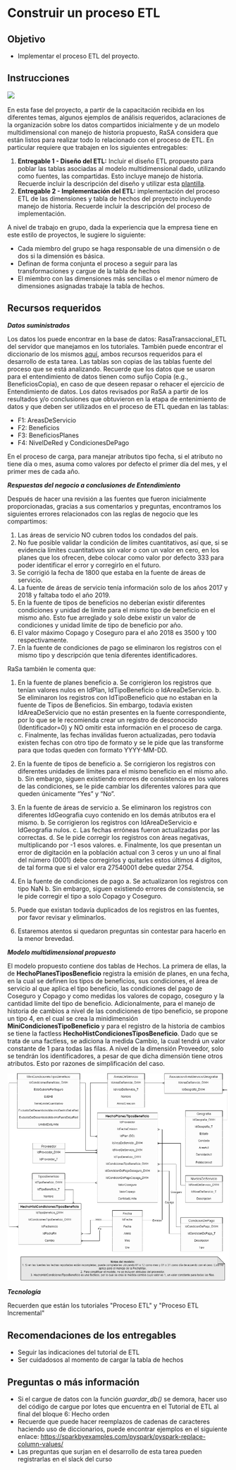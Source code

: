 # **Construir un proceso ETL**
## **Objetivo**
- Implementar el proceso ETL del proyecto.  
## **Instrucciones**

![](Img/LogoRaSA.png)

En esta fase del proyecto, a partir de la capacitación recibida en los diferentes temas, algunos ejemplos de análisis requeridos, aclaraciones de la organización sobre los datos compartidos inicialmente y de un modelo multidimensional con manejo de historia propuesto, RaSA considera que están listos para realizar todo lo relacionado con el proceso de ETL. En particular requiere que trabajen en los siguientes entregables:

1. **Entregable 1 - Diseño del ETL:** Incluir el diseño ETL propuesto para poblar las tablas asociadas al modelo multidimensional dado, utilizando como fuentes, las compartidas. Esto incluye manejo de historia. Recuerde incluir la descripción del diseño y utilizar esta [plantilla](PlantillaDiseñoETL.xlsx).
2. **Entregable 2 - Implementación del ETL:** implementación del proceso ETL de las dimensiones y tabla de hechos del proyecto incluyendo manejo de historia.  Recuerde incluir la descripción del proceso de implementación.

A nivel de trabajo en grupo, dada la experiencia que la empresa tiene en este estilo de proyectos, le sugiere lo siguiente:
- Cada miembro del grupo se haga responsable de una dimensión o de dos si la dimensión es básica.
- Definan de forma conjunta el proceso a seguir para las transformaciones y cargue de la tabla de hechos
- El miembro con las dimensiones más sencillas o el menor número de dimensiones asignadas trabaje la tabla de hechos. 

## **Recursos requeridos**
***Datos suministrados***

Los datos los puede encontrar en la base de datos: RasaTransaccional_ETL del servidor que manejamos en los tutoriales. También puede encontrar el diccionario de los mismos [aquí](Diccionario%20I.xlsx), ambos recursos requeridos para el desarrollo de esta tarea. Las tablas son copias de las tablas fuente del proceso que se está analizando. 
Recuerde que los datos que se usaron para el entendimiento de datos tienen como sufijo Copia (e.g., BeneficiosCopia), en caso de que deseen repasar o rehacer el ejercicio de Entendimiento de datos. 
Los datos revisados por RaSA a partir de los resultados y/o conclusiones que obtuvieron en la etapa de entenimiento de datos y que deben ser utilizados en el proceso de ETL quedan en las tablas:
- F1: AreasDeServicio
- F2: Beneficios
- F3: BeneficiosPlanes
- F4: NivelDeRed y CondicionesDePago 

En el proceso de carga, para manejar atributos tipo fecha, si el atributo no tiene día o mes, asuma como valores por defecto el primer día del mes, y el primer mes de cada año.

***Respuestas del negocio a conclusiones de Entendimiento***

Después de hacer una revisión a las fuentes que fueron inicialmente proporcionadas, gracias a sus comentarios y preguntas, encontramos los siguientes errores relacionados con las reglas de negocio que les compartimos:

1.	Las áreas de servicio NO cubren todos los condados del país.
2.	No fue posible validar la condición de límites cuantitativos, así que, si se evidencia límites cuantitativos sin valor o con un valor en cero, en los planes que los ofrecen, debe colocar como valor por defecto 333 para poder identificar el error y corregirlo en el futuro.
3.	Se corrigió la fecha de 1800 que estaba en la fuente de áreas de servicio.
4.	La fuente de áreas de servicio tenía información solo de los años 2017 y 2018 y faltaba todo el año 2019. 
5.	En la fuente de tipos de beneficios no deberían existir diferentes condiciones y unidad de límite para el mismo tipo de beneficio en el mismo año. Esto fue arreglado y solo debe existir un valor de condiciones y unidad límite de tipo de beneficio por año.
6.	El valor máximo Copago y Coseguro para el año 2018 es 3500 y 100 respectivamente.
7.	En la fuente de condiciones de pago se eliminaron los registros con el mismo tipo y descripción que tenía diferentes identificadores.

RaSa también le comenta que:

1.	En la fuente de planes beneficio
a.	Se corrigieron los registros que tenían valores nulos en IdPlan, IdTipoBeneficio o IdAreaDeServicio. 
b.	Se eliminaron los registros con IdTipoBeneficio que no estaban en la fuente de Tipos de Beneficios. Sin embargo, todavía existen IdAreaDeServicio que no están presentes en la fuente correspondiente, por lo que se le recomienda crear un registro de desconocido (Identificador=0) y NO omitir esta información en el proceso de carga. 
c.	Finalmente, las fechas inválidas fueron actualizadas, pero todavía existen fechas con otro tipo de formato y se le pide que las transforme para que todas queden con formato YYYY-MM-DD.

2.	En la fuente de tipos de beneficio
a.	Se corrigieron los registros con diferentes unidades de límites para el mismo beneficio en el mismo año. 
b.	Sin embargo, siguen existiendo errores de consistencia en los valores de las condiciones, se le pide cambiar los diferentes valores para que queden únicamente “Yes” y “No”.

3.	En la fuente de áreas de servicio
a.	Se eliminaron los registros con diferentes IdGeografia cuyo contenido en los demás atributos era el mismo. 
b.	Se corrigieron los registros con IdAreaDeServicio e IdGeografia nulos. 
c.	Las fechas erróneas fueron actualizadas por las correctas. 
d.	Se le pide corregir los registros con áreas negativas, multiplicando por -1 esos valores.
e.	Finalmente, los que presentan un error de digitación en la población actual con 3 ceros y un uno al final del número (0001) debe corregirlos y quitarles estos últimos 4 dígitos, de tal forma que si el valor era 27540001 debe quedar 2754.

4.	En la fuente de condiciones de pago
a.	Se actualizaron los registros con tipo NaN 
b.	Sin embargo, siguen existiendo errores de consistencia, se le pide corregir el tipo a solo Copago y Coseguro.
5.	Puede que existan todavía duplicados de los registros en las fuentes, por favor revisar y eliminarlos.
6.	Estaremos atentos si quedaron preguntas sin contestar para hacerlo en la menor brevedad.


***Modelo multidimensional propuesto***<br>

El modelo propuesto contiene dos tablas de Hechos. La primera de ellas, la de **HechoPlanesTiposBeneficio** registra la emisión de planes, en una fecha, en la cual se definen los tipos de beneficios, sus condiciones, el área de servicio al que aplica el tipo beneficio, las condiciones del pago de Coseguro y Copago y como medidas los valores de copago, coseguro y la cantidad límite del tipo de beneficio. Adicionalmente, para el manejo de historia de cambios a nivel de las condiciones de tipo beneficio, se propone un tipo 4, en el cual se crea la minidimensión **MiniCondicionesTipoBeneficio** y para el registro de la historia de cambios se tiene la factless **HechoHistCondicionesTiposBeneficio**. Dado que se trata de una factless, se adiciona la medida Cambio, la cual tendrá un valor constante de 1 para todas las filas. A nivel de la dimensión Proveedor, solo se tendrán los identificadores, a pesar de que dicha dimensión tiene otros atributos. Esto por razones de simplificación del caso.


![](Img/RaSaModelo.png)


***Tecnología***

Recuerden que están los tutoriales "Proceso ETL" y "Proceso ETL Incremental"

## **Recomendaciones de los entregables**
* Seguir las indicaciones del tutorial de ETL
* Ser cuidadosos al momento de cargar la tabla de hechos

## **Preguntas o más información**
- Si el cargue de datos con la función <i>guardar_db()</i> se demora, hacer uso del código de cargue por lotes que encuentra en el Tutorial de ETL al final del bloque 6: Hecho orden
- Recuerde que puede hacer reemplazos de cadenas de caracteres haciendo uso de diccionarios, puede encontrar ejemplos en el siguiente enlace: https://sparkbyexamples.com/pyspark/pyspark-replace-column-values/
- Las preguntas que surjan en el desarrollo de esta tarea pueden registrarlas en el slack del curso


